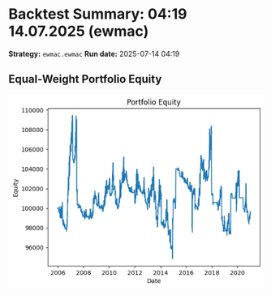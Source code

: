 # Backtest Summary: 04:19 14.07.2025 (ewmac)
**Strategy:** `ewmac.ewmac`
**Run date:** 2025-07-14 04:19

## Equal-Weight Portfolio Equity
![Portfolio Equity](portfolio/portfolio_equity.png)
